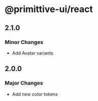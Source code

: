 # @primittive-ui/react

## 2.1.0

### Minor Changes

- Add Avatar variants

## 2.0.0

### Major Changes

- Add new color tokens

